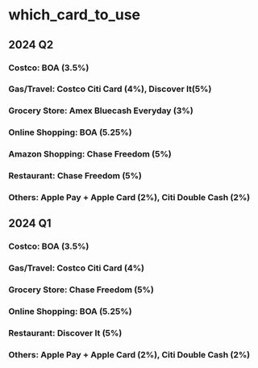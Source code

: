 # which_card_to_use

## 2024 Q2
### Costco: BOA (3.5%)
### Gas/Travel: Costco Citi Card (4%), Discover It(5%)
### Grocery Store: Amex Bluecash Everyday (3%)
### Online Shopping: BOA (5.25%)
### Amazon Shopping: Chase Freedom (5%)
### Restaurant: Chase Freedom (5%)
### Others: Apple Pay + Apple Card (2%), Citi Double Cash (2%)

## 2024 Q1
### Costco: BOA (3.5%)
### Gas/Travel: Costco Citi Card (4%)
### Grocery Store: Chase Freedom (5%)
### Online Shopping: BOA (5.25%)
### Restaurant: Discover It (5%)
### Others: Apple Pay + Apple Card (2%), Citi Double Cash (2%)
